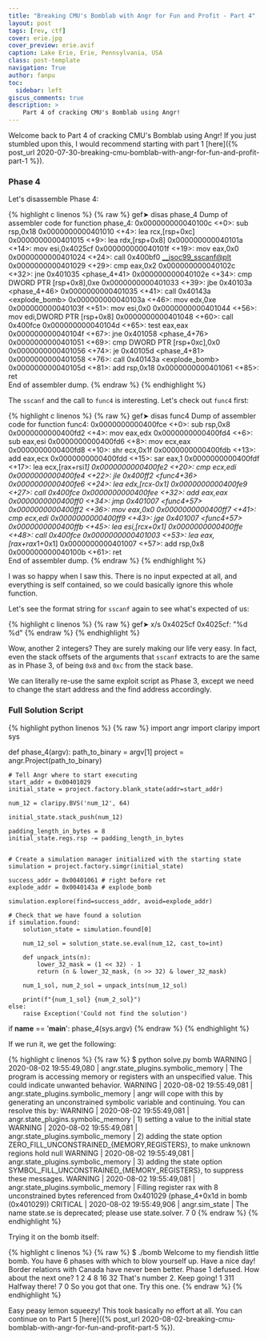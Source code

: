 ```yaml
---
title: "Breaking CMU's Bomblab with Angr for Fun and Profit - Part 4"
layout: post
tags: [rev, ctf]
cover: erie.jpg
cover_preview: erie.avif
caption: Lake Erie, Erie, Pennsylvania, USA
class: post-template
navigation: True
author: fanpu
toc:
  sidebar: left
giscus_comments: true
description: >
    Part 4 of cracking CMU's Bomblab using Angr!
---
```


Welcome back to Part 4 of cracking CMU's Bomblab using Angr! If you just
stumbled upon this, I would recommend starting with part 1
[here]({% post_url 2020-07-30-breaking-cmu-bomblab-with-angr-for-fun-and-profit-part-1 %}).

### Phase 4

Let's disassemble Phase 4:

{% highlight c linenos %}
{% raw %}
gef➤  disas phase_4
Dump of assembler code for function phase_4:
   0x000000000040100c <+0>:	sub    rsp,0x18
   0x0000000000401010 <+4>:	lea    rcx,[rsp+0xc]
   0x0000000000401015 <+9>:	lea    rdx,[rsp+0x8]
   0x000000000040101a <+14>:	mov    esi,0x4025cf
   0x000000000040101f <+19>:	mov    eax,0x0
   0x0000000000401024 <+24>:	call   0x400bf0 <__isoc99_sscanf@plt>
   0x0000000000401029 <+29>:	cmp    eax,0x2
   0x000000000040102c <+32>:	jne    0x401035 <phase_4+41>
   0x000000000040102e <+34>:	cmp    DWORD PTR [rsp+0x8],0xe
   0x0000000000401033 <+39>:	jbe    0x40103a <phase_4+46>
   0x0000000000401035 <+41>:	call   0x40143a <explode_bomb>
   0x000000000040103a <+46>:	mov    edx,0xe
   0x000000000040103f <+51>:	mov    esi,0x0
   0x0000000000401044 <+56>:	mov    edi,DWORD PTR [rsp+0x8]
   0x0000000000401048 <+60>:	call   0x400fce <func4>
   0x000000000040104d <+65>:	test   eax,eax
   0x000000000040104f <+67>:	jne    0x401058 <phase_4+76>
   0x0000000000401051 <+69>:	cmp    DWORD PTR [rsp+0xc],0x0
   0x0000000000401056 <+74>:	je     0x40105d <phase_4+81>
   0x0000000000401058 <+76>:	call   0x40143a <explode_bomb>
   0x000000000040105d <+81>:	add    rsp,0x18
   0x0000000000401061 <+85>:	ret    
End of assembler dump.
{% endraw %}
{% endhighlight %}

The `sscanf` and the call to `func4` is interesting. Let's check out `func4` first:

{% highlight c linenos %}
{% raw %}
gef➤  disas func4
Dump of assembler code for function func4:
   0x0000000000400fce <+0>:	sub    rsp,0x8
   0x0000000000400fd2 <+4>:	mov    eax,edx
   0x0000000000400fd4 <+6>:	sub    eax,esi
   0x0000000000400fd6 <+8>:	mov    ecx,eax
   0x0000000000400fd8 <+10>:	shr    ecx,0x1f
   0x0000000000400fdb <+13>:	add    eax,ecx
   0x0000000000400fdd <+15>:	sar    eax,1
   0x0000000000400fdf <+17>:	lea    ecx,[rax+rsi*1]
   0x0000000000400fe2 <+20>:	cmp    ecx,edi
   0x0000000000400fe4 <+22>:	jle    0x400ff2 <func4+36>
   0x0000000000400fe6 <+24>:	lea    edx,[rcx-0x1]
   0x0000000000400fe9 <+27>:	call   0x400fce <func4>
   0x0000000000400fee <+32>:	add    eax,eax
   0x0000000000400ff0 <+34>:	jmp    0x401007 <func4+57>
   0x0000000000400ff2 <+36>:	mov    eax,0x0
   0x0000000000400ff7 <+41>:	cmp    ecx,edi
   0x0000000000400ff9 <+43>:	jge    0x401007 <func4+57>
   0x0000000000400ffb <+45>:	lea    esi,[rcx+0x1]
   0x0000000000400ffe <+48>:	call   0x400fce <func4>
   0x0000000000401003 <+53>:	lea    eax,[rax+rax*1+0x1]
   0x0000000000401007 <+57>:	add    rsp,0x8
   0x000000000040100b <+61>:	ret    
End of assembler dump.
{% endraw %}
{% endhighlight %}

I was so happy when I saw this. There is no input expected at all, and everything is self contained, so we could basically ignore this whole function.

Let's see the format string for `sscanf` again to see what's expected of us:

{% highlight c linenos %}
{% raw %}
gef➤  x/s 0x4025cf
0x4025cf:	"%d %d"
{% endraw %}
{% endhighlight %}

Wow, another 2 integers? They are surely making our life very easy. In fact, even the stack offsets of the arguments that `sscanf` extracts to are the same as in Phase 3, of being `0x8` and `0xc` from the stack base. 

We can literally re-use the same exploit script as Phase 3, except we need to change the start address and the find address accordingly.

### Full Solution Script
{% highlight python linenos %}
{% raw %}
import angr
import claripy
import sys

def phase_4(argv):
    path_to_binary = argv[1]
    project = angr.Project(path_to_binary)

    # Tell Angr where to start executing 
    start_addr = 0x00401029
    initial_state = project.factory.blank_state(addr=start_addr)

    num_12 = claripy.BVS('num_12', 64)

    initial_state.stack_push(num_12)

    padding_length_in_bytes = 8
    initial_state.regs.rsp -= padding_length_in_bytes

    
    # Create a simulation manager initialized with the starting state
    simulation = project.factory.simgr(initial_state)

    success_addr = 0x00401061 # right before ret
    explode_addr = 0x0040143a # explode_bomb

    simulation.explore(find=success_addr, avoid=explode_addr)

    # Check that we have found a solution
    if simulation.found:
        solution_state = simulation.found[0]

        num_12_sol = solution_state.se.eval(num_12, cast_to=int)

        def unpack_ints(n):
            lower_32_mask = (1 << 32) - 1
            return (n & lower_32_mask, (n >> 32) & lower_32_mask)

        num_1_sol, num_2_sol = unpack_ints(num_12_sol)

        print(f"{num_1_sol} {num_2_sol}")
    else:
        raise Exception('Could not find the solution')

if __name__ == '__main__':
    phase_4(sys.argv)
{% endraw %}
{% endhighlight %}

If we run it, we get the following:


{% highlight c linenos %}
{% raw %}
$ python solve.py bomb
WARNING | 2020-08-02 19:55:49,080 | angr.state_plugins.symbolic_memory | The program is accessing memory or registers with an unspecified value. This could indicate unwanted behavior.
WARNING | 2020-08-02 19:55:49,081 | angr.state_plugins.symbolic_memory | angr will cope with this by generating an unconstrained symbolic variable and continuing. You can resolve this by:
WARNING | 2020-08-02 19:55:49,081 | angr.state_plugins.symbolic_memory | 1) setting a value to the initial state
WARNING | 2020-08-02 19:55:49,081 | angr.state_plugins.symbolic_memory | 2) adding the state option ZERO_FILL_UNCONSTRAINED_{MEMORY,REGISTERS}, to make unknown regions hold null
WARNING | 2020-08-02 19:55:49,081 | angr.state_plugins.symbolic_memory | 3) adding the state option SYMBOL_FILL_UNCONSTRAINED_{MEMORY_REGISTERS}, to suppress these messages.
WARNING | 2020-08-02 19:55:49,081 | angr.state_plugins.symbolic_memory | Filling register rax with 8 unconstrained bytes referenced from 0x401029 (phase_4+0x1d in bomb (0x401029))
CRITICAL | 2020-08-02 19:55:49,906 | angr.sim_state | The name state.se is deprecated; please use state.solver.
7 0
{% endraw %}
{% endhighlight %}

Trying it on the bomb itself:

{% highlight c linenos %}
{% raw %}
$ ./bomb
Welcome to my fiendish little bomb. You have 6 phases with
which to blow yourself up. Have a nice day!
Border relations with Canada have never been better.
Phase 1 defused. How about the next one?
1 2 4 8 16 32
That's number 2.  Keep going!
1 311
Halfway there!
7 0
So you got that one.  Try this one.
{% endraw %}
{% endhighlight %}

Easy peasy lemon squeezy! This took basically no effort at all. You can continue
on to Part 5 
[here]({% post_url 2020-08-02-breaking-cmu-bomblab-with-angr-for-fun-and-profit-part-5 %}).